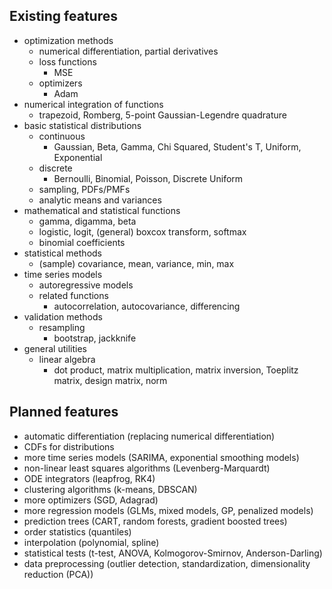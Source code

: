 
## Existing features
- optimization methods
  - numerical differentiation, partial derivatives
  - loss functions
    - MSE
  - optimizers
    - Adam
- numerical integration of functions 
  - trapezoid, Romberg, 5-point Gaussian-Legendre quadrature
- basic statistical distributions
  - continuous
    - Gaussian, Beta, Gamma, Chi Squared, Student's T, Uniform, Exponential
  - discrete
    - Bernoulli, Binomial, Poisson, Discrete Uniform
  - sampling, PDFs/PMFs
  - analytic means and variances
- mathematical and statistical functions
  - gamma, digamma, beta
  - logistic, logit, (general) boxcox transform, softmax
  - binomial coefficients
- statistical methods
  - (sample) covariance, mean, variance, min, max
- time series models
  - autoregressive models
  - related functions
    - autocorrelation, autocovariance, differencing
- validation methods
  - resampling
    - bootstrap, jackknife
- general utilities
  - linear algebra
    - dot product, matrix multiplication, matrix inversion, Toeplitz matrix, design matrix, norm

## Planned features
- automatic differentiation (replacing numerical differentiation)
- CDFs for distributions
- more time series models (SARIMA, exponential smoothing models)
- non-linear least squares algorithms (Levenberg-Marquardt)
- ODE integrators (leapfrog, RK4)
- clustering algorithms (k-means, DBSCAN)
- more optimizers (SGD, Adagrad)
- more regression models (GLMs, mixed models, GP, penalized models)
- prediction trees (CART, random forests, gradient boosted trees)
- order statistics (quantiles)
- interpolation (polynomial, spline)
- statistical tests (t-test, ANOVA, Kolmogorov-Smirnov, Anderson-Darling)
- data preprocessing (outlier detection, standardization, dimensionality reduction (PCA))

  
